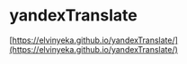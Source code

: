 # yandexTranslate


[https://elvinyeka.github.io/yandexTranslate/](https://elvinyeka.github.io/yandexTranslate/)
